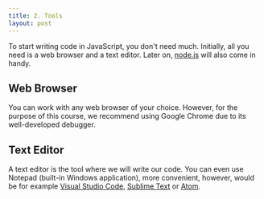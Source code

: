 ```yaml
---
title: 2. Tools
layout: post
---
```


To start writing code in JavaScript, you don't need much. Initially, all you need is a web browser and a text editor. Later on, [node.js](https://nodejs.org/en/) will also come in handy. 

## Web Browser

You can work with any web browser of your choice. However, for the purpose of this course, we recommend using Google Chrome due to its well-developed debugger.

## Text Editor

A text editor is the tool where we will write our code. You can even use Notepad (built-in Windows application), more convenient, however, would be for example [Visual Studio Code](https://code.visualstudio.com/), [Sublime Text](http://www.sublimetext.com/3) or [Atom](https://atom.io/).

